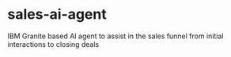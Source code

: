 # sales-ai-agent
IBM Granite based AI agent to assist in the sales funnel from initial interactions to closing deals
